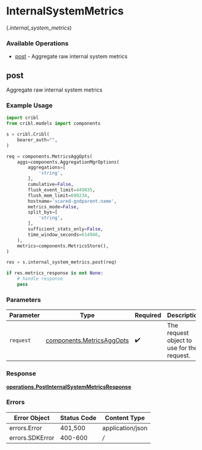 # InternalSystemMetrics
(*.internal_system_metrics*)

### Available Operations

* [post](#post) - Aggregate raw internal system metrics

## post

Aggregate raw internal system metrics

### Example Usage

```python
import cribl
from cribl.models import components

s = cribl.Cribl(
    bearer_auth="",
)

req = components.MetricsAggOpts(
    aggs=components.AggregationMgrOptions(
        aggregations=[
            'string',
        ],
        cumulative=False,
        flush_event_limit=449035,
        flush_mem_limit=690234,
        hostname='scared-godparent.name',
        metrics_mode=False,
        split_bys=[
            'string',
        ],
        sufficient_stats_only=False,
        time_window_seconds=614946,
    ),
    metrics=components.MetricsStore(),
)

res = s.internal_system_metrics.post(req)

if res.metrics_response is not None:
    # handle response
    pass
```

### Parameters

| Parameter                                                          | Type                                                               | Required                                                           | Description                                                        |
| ------------------------------------------------------------------ | ------------------------------------------------------------------ | ------------------------------------------------------------------ | ------------------------------------------------------------------ |
| `request`                                                          | [components.MetricsAggOpts](../../models/shared/metricsaggopts.md) | :heavy_check_mark:                                                 | The request object to use for the request.                         |


### Response

**[operations.PostInternalSystemMetricsResponse](../../models/operations/postinternalsystemmetricsresponse.md)**
### Errors

| Error Object     | Status Code      | Content Type     |
| ---------------- | ---------------- | ---------------- |
| errors.Error     | 401,500          | application/json |
| errors.SDKError  | 400-600          | */*              |
